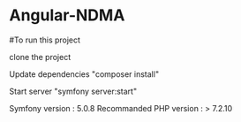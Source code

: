 # Angular-NDMA

#To run this project

clone the project

Update dependencies
"composer install"

Start server
"symfony server:start"

Symfony version : 5.0.8
Recommanded PHP version : > 7.2.10

